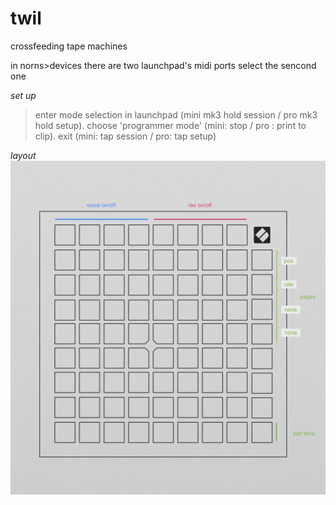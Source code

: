 # twil
crossfeeding tape machines

in norns>devices
there are two launchpad's midi ports
select the sencond one

*set up*
>enter mode selection in launchpad (mini mk3 hold session / pro mk3 hold setup).
>choose 'programmer mode' (mini: stop / pro : print to clip).
>exit (mini: tap session / pro: tap setup)

*layout*
![layout](v1.png)
